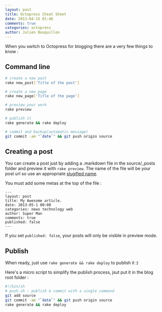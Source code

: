 ```yaml
---
layout: post
title: Octopress Cheat Sheet
date: 2013-04-15 01:46
comments: true
categories: octopress
author: Julien Bouquillon
---
```


When you switch to Octopress for blogging there are a very few things to know :

## Command line

```bash
# create a new post
rake new_post['Title of the post']

# create a new page 
rake new_page['Title of the page']

# preview your work
rake preview

# publish it
rake generate && rake deploy

# commit and backup(automatic message)
git commit -am "`date`" && git push origin source
```

## Creating a post

You can create a post just by adding a .markdown file in the source/_posts folder and preview it with `rake preview`. The name of the file will be your post url so use an appropriate [slugified name][1].

You must add some metas at the top of the file :

```
---
layout: post
title: My Awesome article.
date: 2013-05-1 00:00
categories: news technology web
author: Super Man
comments: true
published: false
---
```

If you set `published: false`, your posts will only be visible in preview mode.


## Publish

When ready, just use `rake generate && rake deploy` to publish it :)

Here's a micro script to simplify the publish process, jsut put it in the blog root folder :

```bash
#!/bin/sh
# push.sh : publish & commit with a single command
git add source
git commit -am "`date`" && git push origin source
rake generate && rake deploy
```


 [1]: http://en.wikipedia.org/wiki/Slug_(web_publishing)#Slug
